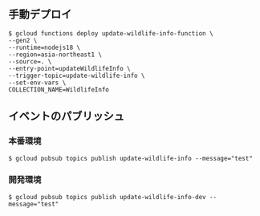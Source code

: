 ## 手動デプロイ
```shell
$ gcloud functions deploy update-wildlife-info-function \             
--gen2 \
--runtime=nodejs18 \
--region=asia-northeast1 \
--source=. \
--entry-point=updateWildlifeInfo \
--trigger-topic=update-wildlife-info \
--set-env-vars \
COLLECTION_NAME=WildlifeInfo
```

## イベントのパブリッシュ
### 本番環境
```shell
$ gcloud pubsub topics publish update-wildlife-info --message="test"
```
### 開発環境
```shell
$ gcloud pubsub topics publish update-wildlife-info-dev --message="test"
```
